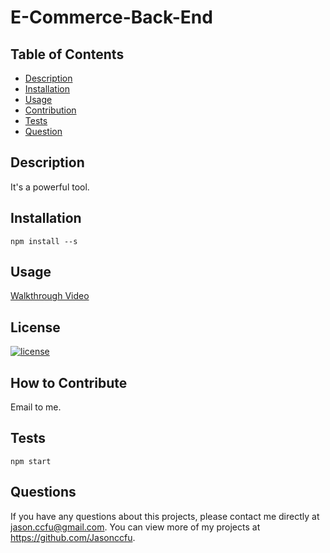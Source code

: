 # E-Commerce-Back-End

## Table of Contents

- [Description](#description)
- [Installation](#installation)
- [Usage](#usage)
- [Contribution](#how)
- [Tests](#tests)
- [Question](#question)

## Description

It's a powerful tool.

## Installation

`npm install --s`

## Usage

[Walkthrough Video](https://watch.screencastify.com/v/3ZdEwAZNHEkSIl0crRjO)

## License

[![license](https://img.shields.io/badge/license-MIT-blue)](https://shields.io)

## How to Contribute

Email to me.

## Tests

`npm start`

## Questions

If you have any questions about this projects, please contact me directly at jason.ccfu@gmail.com. You can view more of my projects at https://github.com/Jasonccfu.
